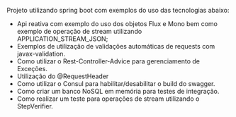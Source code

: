 Projeto utilizando spring boot com exemplos do uso das tecnologias abaixo:

- Api reativa com exemplo do uso dos objetos Flux e Mono bem como exemplo de operação de stream utilizando APPLICATION_STREAM_JSON;
- Exemplos de utilização de validações automáticas de requests com javax-validation.
- Como utilizar o Rest-Controller-Advice para gerenciamento de Exceções.
- Utilização do @RequestHeader
- Como utilizar o Consul para habilitar/desabilitar o build do swagger.
- Como criar um banco NoSQL em memória para testes de integração.
- Como realizar um teste para operações de stream utilizando o StepVerifier.

